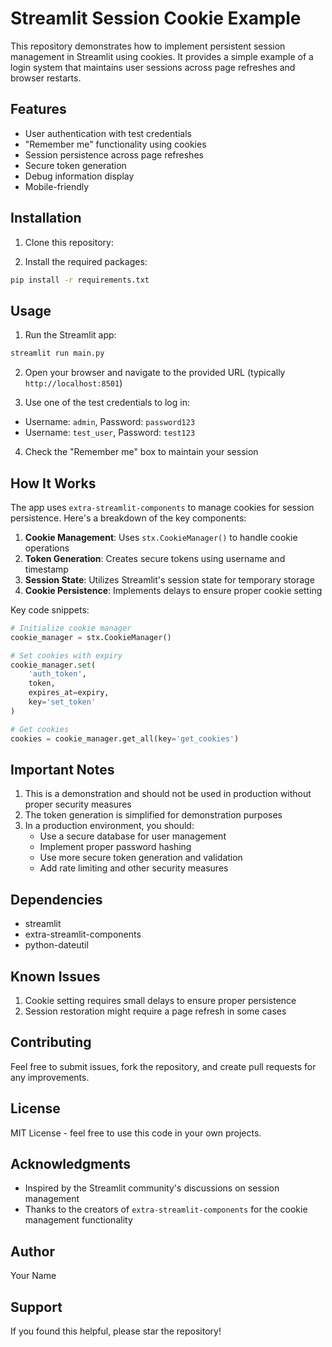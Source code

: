 # Streamlit Session Cookie Example

This repository demonstrates how to implement persistent session management in Streamlit using cookies. It provides a simple example of a login system that maintains user sessions across page refreshes and browser restarts.

## Features

- User authentication with test credentials
- "Remember me" functionality using cookies
- Session persistence across page refreshes
- Secure token generation
- Debug information display
- Mobile-friendly

## Installation

1. Clone this repository:

2. Install the required packages:
```bash
pip install -r requirements.txt
```

## Usage

1. Run the Streamlit app:
```bash
streamlit run main.py
```

2. Open your browser and navigate to the provided URL (typically `http://localhost:8501`)

3. Use one of the test credentials to log in:
- Username: `admin`, Password: `password123`
- Username: `test_user`, Password: `test123`

4. Check the "Remember me" box to maintain your session

## How It Works

The app uses `extra-streamlit-components` to manage cookies for session persistence. Here's a breakdown of the key components:

1. **Cookie Management**: Uses `stx.CookieManager()` to handle cookie operations
2. **Token Generation**: Creates secure tokens using username and timestamp
3. **Session State**: Utilizes Streamlit's session state for temporary storage
4. **Cookie Persistence**: Implements delays to ensure proper cookie setting

Key code snippets:

```python
# Initialize cookie manager
cookie_manager = stx.CookieManager()

# Set cookies with expiry
cookie_manager.set(
    'auth_token',
    token,
    expires_at=expiry,
    key='set_token'
)

# Get cookies
cookies = cookie_manager.get_all(key='get_cookies')
```

## Important Notes

1. This is a demonstration and should not be used in production without proper security measures
2. The token generation is simplified for demonstration purposes
3. In a production environment, you should:
   - Use a secure database for user management
   - Implement proper password hashing
   - Use more secure token generation and validation
   - Add rate limiting and other security measures

## Dependencies

- streamlit
- extra-streamlit-components
- python-dateutil

## Known Issues

1. Cookie setting requires small delays to ensure proper persistence
2. Session restoration might require a page refresh in some cases

## Contributing

Feel free to submit issues, fork the repository, and create pull requests for any improvements.

## License

MIT License - feel free to use this code in your own projects.

## Acknowledgments

- Inspired by the Streamlit community's discussions on session management
- Thanks to the creators of `extra-streamlit-components` for the cookie management functionality

## Author

Your Name

## Support

If you found this helpful, please star the repository!
